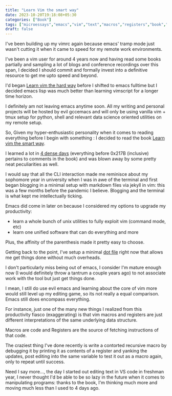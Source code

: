 ```yaml
---
title: "Learn Vim the smart way"
date: 2023-10-20T19:18:08+05:30
categories: ["Book"]
tags: ["microessays","emacs","vim","text","macros","registers","book","efficiency","productivity","tmux","unix","maturity","evil"]
draft: false
---
```


I've been building up my vimrc again because emacs' tramp mode just
wasn't cutting it when it came to speed for my remote work
environments.  

I've been a vim user for around 4 years now and having read some books
partially and sampling a lot of blogs and conference recordings over
this span, I decided I should commit and formally invest into a
definitive resource to get me upto speed and beyond.  

I'd began [Learn vim the hard
way](https://learnvimscriptthehardway.stevelosh.com/) before I shifted
to emacs fulltime but I decided emacs lisp was much better than
learning vimscript for a longer time horizon.  

I definitely am not leaving emacs anytime soon. All my writing and
personal projects will be hosted by evil gccemacs and will only be
using vanilla vim + tmux setup for python, shell and relevant data
science oriented utilities on my remote setup.  

So, Given my hyper-enthusiastic personality when it comes to reading
everything before I begin with something : I decided to read the book
[Learn vim the smart way](https://leanpub.com/learnvim).  

I learned a lot in [4 dense
days](https://buffer.rajpatil.dev/20231017105418-vim.html) (everything
before 0x217B (inclusive) pertains to comments in the book) and was
blown away by some pretty neat peculiarities as well.  

I would say that all the CLI interaction made me reminisce about my
sophomore year in university when I was in awe of the terminal and
first began blogging in a minimal setup with markdown files via jekyll
in vim: this was a few months before the pandemic I believe. Blogging
and the terminal is what kept me intellectually ticking.  

Emacs did come in later on because I considered my options to upgrade
my productivity:
 - learn a whole bunch of unix utilities to fully exploit vim (command
   mode, etc)
 - learn one unified software that can do everything and more
 
Plus, the affinity of the parenthesis made it pretty easy to choose.  

Getting back to the point, I've setup a minimal [dot file](https://buffer.rajpatil.dev/20231020193344-vimrc.html) right now
that allows me get things done without much overheads.  

I don't particularly miss being out of emacs, I consider I'm mature
enough now (I would definitely throw a tantrum a couple years ago) to
not associate work with the tool but just get things done.  

I mean, I still do use evil emacs and learning about the core of vim
more would still level up my editing game, so its not really a
equal comparison. Emacs still does encompass everything.  

For instance, just one of the many new things I realized from this
productivity fiasco (exaggerating) is that vim macros and registers
are just different interpretations of the same underlying data
structure.  

Macros are code and Registers are the source of fetching instructions
of that code.  

The craziest thing I've done recently is write a contorted recursive macro
by debugging it by printing it as contents of a register and yanking
the updates, post editing into the same variable to test it out as a macro again,
only to repeat until success.  

Need I say more..., the day I started out editing text in VS code in
freshman year, I never thought I'd be able to be so lazy in the
future when it comes to manipulating programs: thanks to the book, I'm
thinking much more and moving much less than I used to 4 days ago.
